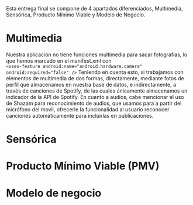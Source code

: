 Esta entrega final se compone de 4 apartados diferenciados, Multimedia, Sensórica, Producto Mínimo Viable y Modelo de Negocio.

# Multimedia

Nuestra aplicación no tiene funciones multimedia para sacar fotografías, lo que hemos marcado en el manifest.xml con  
`<uses-feature android:name="android.hardware.camera"`
        `android:required="false" />`
Teniendo en cuenta esto, si trabajamos con elementos de multimedia de dos formas, directamente, mediante fotos de perfil que almacenamos en nuestra base de datos, e indirectamente, a través de canciones de Spotify, de las cuales únicamente almacenamos un indicador de la API de Spotify.
En cuanto a audios, cabe mencionar el uso de Shazam para reconocimiento de audios, que usamos para a partir del micrófono del movil, ofrecerle la funcionalidad al usuario reconocer canciones automáticamente para incluirlas en publicaciones.

# Sensórica

# Producto Mínimo Viable (PMV)

# Modelo de negocio